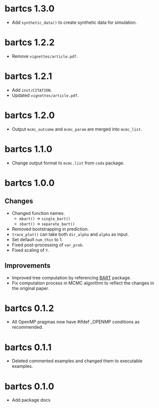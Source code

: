 # bartcs 1.3.0

* Add `synthetic_data()` to create synthetic data for simulation.

# bartcs 1.2.2

* Remove `vignettes/article.pdf`.

# bartcs 1.2.1

* Add `inst/CITATION`.
* Updated `vignettes/article.pdf`.

# bartcs 1.2.0

* Output `mcmc_outcome` and `mcmc_param` are merged into `mcmc_list`.

# bartcs 1.1.0

* Change output format to `mcmc.list` from `coda` package.

# bartcs 1.0.0

## Changes

* Changed function names.
    * `mbart()` -> `single_bart()`
    * `sbart()` -> `separate_bart()`
* Removed bootstrapping in prediction.
* `trace_plot()` can take both `dir_alpha` and `alpha` as input.
* Set default `num_thin` to 1.
* Fixed post-processing of `var_prob`.
* Fixed scaling of `Y`.

## Improvements

* Improved tree computation by referencing [BART](https://CRAN.R-project.org/package=BART) package. 
* Fix computation process in MCMC algorithm to reflect the changes in the original paper. 

# bartcs 0.1.2

* All OpenMP pragmas now have #ifdef _OPENMP conditions as recommended.

# bartcs 0.1.1

* Deleted commented examples and changed them to executable examples.

# bartcs 0.1.0

* Add package docs
